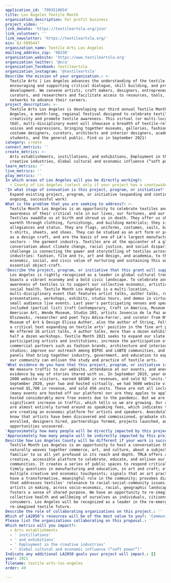 ```yaml
---
application_id: '7993518654'
title: Los Angeles Textile Month
organization_description: For profit business
project_video: ''
link_donate: 'https://textileartsla.org/join'
link_volunteer: ''
link_newsletter: 'https://textileartsla.org/'
ein: 82-5095447
organization_name: Textile Arts Los Angeles
mailing_address_zip: '90230'
organization_website: 'https://www.textileartsla.org'
organization_twitter: '@n/a'
organization_facebook: textileartsla
organization_instagram: '@textileartsla'
Describe the mission of your organization.: >-
  Textile Arts | Los Angeles advances the understanding of the textile arts by
  encouraging and supporting critical dialogue, skill building, and professional
  development. We convene artists, craft makers, designers, entrepreneurs,
  curators, and researchers and facilitate access to resources, tools, and
  networks to advance their careers.
project_description: >-
  Textile Arts Los Angeles is developing our third annual Textile Month Los
  Angeles, a month-long, regional festival designed to celebrate textile
  creativity and promote textile awareness. This virtual (or multi-location,
  tbd), multi-disciplinary event will showcase a breadth of textile-related
  voices and expressions, bringing together museums, galleries, fashion and
  costume designers, curators, architects and interior designers, academia,
  students, and the general public. Find us in September 2021!
category: create
connect_metrics: ''
create_metrics: >-
  Arts establishments, instillations, and exhibitions, Employment in the
  creative industries, Global cultural and economic influence (“soft power”)
learn_metrics: ''
live_metrics: ''
play_metrics: ''
In which areas of Los Angeles will you be directly working?:
  - County of Los Angeles (select only if your project has a countywide benefit)
'In what stage of innovation is this project, program, or initiative?': >-
  Expand existing project, program, or initiative (expanding and continuing
  ongoing, successful work)
What is the problem that you are seeking to address?: >-
  Textile Month Los Angeles is an opportunity to celebrate textiles and raise
  awareness of their critical role in our lives, our fortunes, and our futures.
  Textiles swaddle us at birth and shroud us in death. They offer us shelter and
  warmth through clothing, furnishings, and building materials; they signal
  allegiances and status. They are flags, uniforms, costumes, sails, band
  t-shirts, sheets, and shoes. They can be studied as an art form or practiced
  as a design craft, and are the basis of one of LA's largest manufacturing
  sectors - the garment industry. Textiles are at the epicenter of a global
  conversation about climate change, racial justice, and social disparities. Our
  challenge is connecting the power and storytelling of textiles across
  industries: fashion, film and tv, art and design, and academia, to the
  economic, social, and civic value of nurturing and sustaining this universal,
  essential object-craft.
'Describe the project, program, or initiative that this grant will support to address the problem identified.': >-
  Los Angeles is rightly recognized as a leader in global cultural trends and
  boasts a vibrant economy and a bold civic landscape. To celebrate and promote
  awareness of textiles is to support our collective economic, artistic, and
  social health. Textile Month Los Angeles is a multi-location,
  multi-disciplinary event that features artist talks, author talks, research
  presentations, workshops, exhibits, studio tours, and demos in virtual and
  small audience live events. Last year's participating venues and speakers
  included (partial list) Craft Contemporary, Craft in America, Museum of Latin
  American Art, Wende Museum, Studio 203, artists Jovencio de la Paz and Michael
  Olszewski, researcher and poet Teju Adisa-Farrar, and curator from NYC's
  Museum of Art & Design Elissa Auther, also the author of String, Felt, Thread,
  a critical text expanding on textile arts' position in the fine art pantheon.
  We offered 16 artist talks, 4 author talks, more than a dozen exhibits and
  half a dozen workshops. Textile Month 2021 seeks to expand our slate of
  participating artists and institutions; increase the participation of
  commercial partners such as fashion brands, architecture and interior design
  studios; improve our outreach among BIPOC and LGBTQ communities, and add more
  panels that bring together industry, government, and education to explore how
  our community can enliven the study and practice of textile arts.
'What evidence do you have that this project, program, or initiative is or will be successful, and how will you define and measure success?': >-
  We measure traffic to our website, attendance at our events, and anecdotal
  evidence by way of stories shared with us. In September 2019, year one, we had
  2800 website visitors, earned $8100 in revenues, and sold 92 "units." In
  September 2020, year two and hosted virtually, we had 5600 website visitors,
  earned $5,700 in revenue, and sold 456 units. These are not all inclusive
  (many events are hosted off our platform) nor are they apples to apples, as we
  hosted considerably more free events due to the pandemic. But we are showing a
  significant increase in traffic, which tells us we are growing. Our revenues
  are almost entirely turned around as speaking fees, which indicates that we
  are creating an economic platform for artists and speakers. Anecdotally, we
  know that artists have been discovered and commissioned, graduate students
  enrolled, designers hired, partnerships formed, projects launched, and
  opportunities uncovered.
'Approximately how many people will be directly impacted by this project, program, or initiative?': '250'
'Approximately how many people will be indirectly impacted by this project, program, or initiative?': '5000'
Describe how Los Angeles County will be different if your work is successful.: >-
  Textile Month Los Angeles is an opportunity to host a conversation that
  naturally weaves together commerce, art, and culture, about a subject that is
  familiar to us all yet profound in its reach and depth. TMLA offers a
  creative, accessible platform to celebrate, educate, and enliven our
  communities. It creates a series of public spaces to respond critically to
  timely questions in manufacturing and education, in art and craft; offers
  multiple creative and economic touchpoints; signals that an art practice can
  have a transformative, meaningful role in the community; provokes dialogue
  that addresses textiles' relevance to racial-social-community issues; engages
  artists in making, across socio-economic, racial, geographic landscapes;
  fosters a sense of shared purpose. We have an opportunity to re-imagine the
  collective health and wellbeing of ourselves as individuals, citizens, and
  consumers. Los Angeles will be recognized as a leader in the re-emergence of
  re-imagined textile future.
Describe the role of collaborating organizations on this project.: ''
Which of LA2050’s resources will be of the most value to you?: 'Communications support,Capacity-building and training'
Please list the organizations collaborating on this proposal.: ''
Which metrics will you impact?:
  - Arts establishments
  - ' instillations'
  - ' and exhibitions'
  - ' Employment in the creative industries'
  - ' Global cultural and economic influence (“soft power”)'
Indicate any additional LA2050 goals your project will impact.: []
year: 2021
filename: textile-arts-los-angeles
order: 49

---
```

